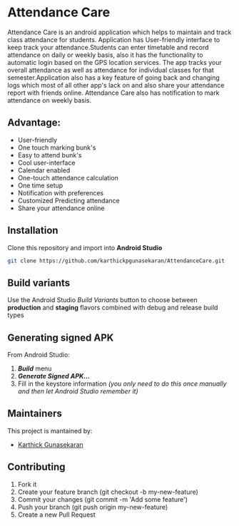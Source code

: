 # Attendance Care

Attendance Care is an android application which helps to maintain and track class attendance for students. Application has User-friendly interface to keep track your attendance.Students can enter timetable and record attendance on daily or weekly basis, also it has the functionality to automatic login based on the GPS location services. The app tracks your overall attendance as well as attendance for individual classes for that semester.Application also has a key feature of going back and changing logs which most of all other app's lack on and also share your attendance report with friends online. Attendance Care also has notification to mark attendance on weekly basis.

## Advantage:

- User-friendly
- One touch marking bunk's
- Easy to attend bunk's
- Cool user-interface
- Calendar enabled
- One-touch attendance calculation
- One time setup
- Notification with preferences
- Customized Predicting attendance
- Share your attendance online


## Installation
Clone this repository and import into **Android Studio**
```bash
git clone https://github.com/karthickpgunasekaran/AttendanceCare.git
```

## Build variants
Use the Android Studio *Build Variants* button to choose between **production** and **staging** flavors combined with debug and release build types


## Generating signed APK
From Android Studio:
1. ***Build*** menu
2. ***Generate Signed APK...***
3. Fill in the keystore information *(you only need to do this once manually and then let Android Studio remember it)*

## Maintainers
This project is mantained by:
* [Karthick Gunasekaran](http://github.com/karthickpgunasekaran)


## Contributing

1. Fork it
2. Create your feature branch (git checkout -b my-new-feature)
3. Commit your changes (git commit -m 'Add some feature')
4. Push your branch (git push origin my-new-feature)
5. Create a new Pull Request

